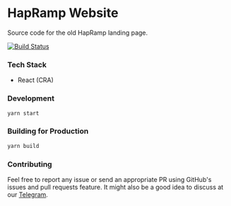 # HapRamp Website

Source code for the old HapRamp landing page.

[![Build Status](https://travis-ci.org/hapramp/hapramp-website.svg?branch=master)](https://travis-ci.org/hapramp/hapramp-website)


### Tech Stack

* React (CRA)


### Development

```sh
yarn start
```

### Building for Production

```sh
yarn build
```

### Contributing

Feel free to report any issue or send an appropriate PR using GitHub's issues and pull requests feature.
It might also be a good idea to discuss at our [Telegram](https://t.me/haprampdev). 
